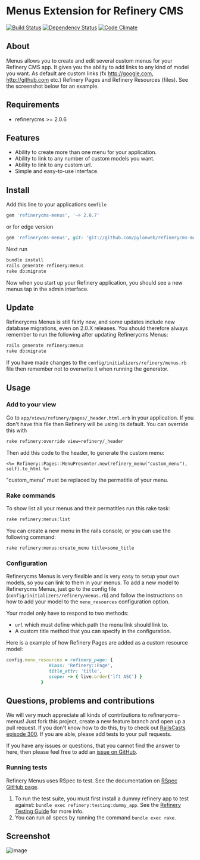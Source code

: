 # Menus Extension for Refinery CMS

[![Build Status](https://travis-ci.org/pylonweb/refinerycms-menus.png?branch=master)](https://travis-ci.org/pylonweb/refinerycms-menus)
[![Dependency Status](https://gemnasium.com/pylonweb/refinerycms-menus.png)](https://gemnasium.com/pylonweb/refinerycms-menus)
[![Code Climate](https://codeclimate.com/badge.png)](https://codeclimate.com/github/pylonweb/refinerycms-menus)
<!--[![Gem Version](https://badge.fury.io/rb/refinerycms-menus.png)](http://badge.fury.io/rb/refinerycms-menus)-->
## About

Menus allows you to create and edit several custom menus for your Refinery CMS app. It gives you the ability to add links to any kind of model you want. As default are custom links (fx http://google.com, http://github.com etc.) Refinery Pages and Refinery Resources (files). See the screenshot below for an example.

## Requirements

* refinerycms >= 2.0.6

## Features

* Ability to create more than one menu for your application.
* Ability to link to any number of custom models you want.
* Ability to link to any custom url.
* Simple and easy-to-use interface.

## Install

Add this line to your applications `Gemfile`

```ruby
gem 'refinerycms-menus', '~> 2.0.7'
```

or for edge version

```ruby
gem 'refinerycms-menus', git: 'git://github.com/pylonweb/refinerycms-menus.git'
```

Next run

```bash
bundle install
rails generate refinery:menus
rake db:migrate
```

Now when you start up your Refinery application, you should see a new menus tap in the admin interface.

## Update

Refinerycms Menus is still fairly new, and some updates include new database migrations, even on 2.0.X releases. You should therefore always remember to run the following after updating Refinerycms Menus:

```bash
rails generate refinery:menus
rake db:migrate
```

If you have made changes to the `config/initializers/refinery/menus.rb` file then remember not to overwrite it when running the generator.

## Usage
### Add to your view

Go to `app/views/refinery/pages/_header.html.erb` in your application.
If you don't have this file then Refinery will be using its default. You can override this with

```bash
rake refinery:override view=refinery/_header
```

Then add this code to the header, to generate the custom menu:
```erb
<%= Refinery::Pages::MenuPresenter.new(refinery_menu("custom_menu"), self).to_html %>
```
"custom_menu" must be replaced by the permatitle of your menu.
### Rake commands
To show list all your menus and their permatitles run this rake task:
```bash
rake refinery:menus:list
```

You can create a new menu in the rails console, or you can use the following command:
```bash
rake refinery:menus:create_menu title=some_title
```
### Configuration
Refinerycms Menus is very flexible and is very easy to setup your own models, so you can link to them in your menus. To add a new model to Refinerycms Menus, just go to the config file (`config/initializers/refinery/menus.rb`) and follow the instructions on how to add your model to the `menu_resources` configuration option.

Your model only have to respond to two methods:

* `url` which must define which path the menu link should link to.
*  A custom title method that you can specify in the configuration.

Here is a example of how Refinery Pages are added as a custom resource model:

```ruby
config.menu_resources = refinery_page: {
                klass: 'Refinery::Page',
                title_attr: 'title',
                scope: -> { live.order('lft ASC') }
             }
```

## Questions, problems and contributions

We will very much appreciate all kinds of contributions to refinerycms-menus! Just fork this project, create a new feature branch and open up a pull request. If you don't know how to do this, try to check out [RailsCasts episode 300](http://railscasts.com/episodes/300-contributing-to-open-source). If you are able, please add tests to your pull requests.

If you have any issues or questions, that you cannot find the answer to here, then please feel free to add an [issue on GitHub](https://github.com/pylonweb/refinerycms-menus/issues/new).

### Running tests
Refinery Menus uses RSpec to test. See the documentation on [RSpec GitHub page](https://github.com/rspec/rspec).

1. To run the test suite, you must first install a dummy refinery app to test against: `bundle exec refinery:testing:dummy_app`. See the [Refinery Testing Guide](http://refinerycms.com/guides/testing) for more info.
2. You can run all specs by running the command `bundle exec rake`.

## Screenshot

![image](https://raw.github.com/pylonweb/refinerycms-menus/master/doc/refinery_menu_edit.png)

